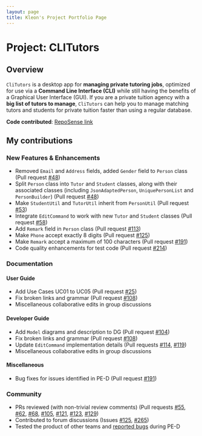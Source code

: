 ```yaml
---
layout: page
title: Kleon's Project Portfolio Page
---
```


# **Project: CLITutors**

## **Overview**

`CliTutors` is a desktop app for **managing private tutoring jobs**, optimized for use via a **Command Line Interface (CLI)** while still having the benefits of a Graphical User Interface (GUI). If you are a private tuition agency with a **big list of tutors to manage**, `CliTutors` can help you to manage matching tutors and students for private tuition faster than using a regular database.

**Code contributed**: [RepoSense link](https://nus-cs2103-ay2122s1.github.io/tp-dashboard/?search=&sort=groupTitle&sortWithin=title&timeframe=commit&mergegroup=&groupSelect=groupByRepos&breakdown=true&checkedFileTypes=docs~functional-code~test-code~other&since=2021-09-17&tabOpen=true&tabType=authorship&tabAuthor=kleonang&tabRepo=AY2122S1-CS2103T-T17-2%2Ftp%5Bmaster%5D&authorshipIsMergeGroup=false&authorshipFileTypes=docs~functional-code~test-code&authorshipIsBinaryFileTypeChecked=false)

## **My contributions**

### **New Features & Enhancements**
- Removed `Email` and `Address` fields, added `Gender` field to `Person` class (Pull request [#48](https://github.com/AY2122S1-CS2103T-T17-2/tp/pull/48))
- Split `Person` class into `Tutor` and `Student` classes, along with their associated classes (including `JsonAdaptedPerson`, `UniquePersonList` and `PersonBuilder`) (Pull request [#48](https://github.com/AY2122S1-CS2103T-T17-2/tp/pull/48))
- Make `StudentUtil` and `TutorUtil` inherit from `PersonUtil` (Pull request [#53](https://github.com/AY2122S1-CS2103T-T17-2/tp/pull/53))
- Integrate `EditCommand` to work with new `Tutor` and `Student` classes (Pull request [#58](https://github.com/AY2122S1-CS2103T-T17-2/tp/pull/58))
- Add `Remark` field in `Person` class (Pull request [#113](https://github.com/AY2122S1-CS2103T-T17-2/tp/pull/113))
- Make `Phone` accept exactly 8 digits (Pull request [#125](https://github.com/AY2122S1-CS2103T-T17-2/tp/pull/125))
- Make `Remark` accept a maximum of 100 characters (Pull request [#191](https://github.com/AY2122S1-CS2103T-T17-2/tp/pull/191))
- Code quality enhancements for test code (Pull request [#214](https://github.com/AY2122S1-CS2103T-T17-2/tp/pull/214))

### **Documentation**

#### **User Guide**
- Add Use Cases UC01 to UC05 (Pull request [#25](https://github.com/AY2122S1-CS2103T-T17-2/tp/pull/25/files))
- Fix broken links and grammar (Pull request [#108](https://github.com/AY2122S1-CS2103T-T17-2/tp/pull/108/files))
- Miscellaneous collaborative edits in group discussions

#### **Developer Guide**
- Add `Model` diagrams and description to DG (Pull request [#104](https://github.com/AY2122S1-CS2103T-T17-2/tp/pull/104))
- Fix broken links and grammar (Pull request [#108](https://github.com/AY2122S1-CS2103T-T17-2/tp/pull/108/files))
- Update `EditCommand` implementation details (Pull requests [#114](https://github.com/AY2122S1-CS2103T-T17-2/tp/pull/114), [#119](https://github.com/AY2122S1-CS2103T-T17-2/tp/pull/119))
- Miscellaneous collaborative edits in group discussions

#### **Miscellaneous**
- Bug fixes for issues identified in PE-D (Pull request [#191](https://github.com/AY2122S1-CS2103T-T17-2/tp/pull/191))

### **Community**
- PRs reviewed (with non-trivial review comments) (Pull requests [#55](https://github.com/AY2122S1-CS2103T-T17-2/tp/pull/55), [#62](https://github.com/AY2122S1-CS2103T-T17-2/tp/pull/62), [#68](https://github.com/AY2122S1-CS2103T-T17-2/tp/pull/68), [#105](https://github.com/AY2122S1-CS2103T-T17-2/tp/pull/105), [#121](https://github.com/AY2122S1-CS2103T-T17-2/tp/pull/121), [#123](https://github.com/AY2122S1-CS2103T-T17-2/tp/pull/123), [#129](https://github.com/AY2122S1-CS2103T-T17-2/tp/pull/129))
- Contributed to forum discussions (Issues [#125](https://github.com/nus-cs2103-AY2122S1/forum/issues/125), [#265](https://github.com/nus-cs2103-AY2122S1/forum/issues/265))
- Tested the product of other teams and [reported bugs](https://github.com/kleonang/ped/issues) during PE-D
